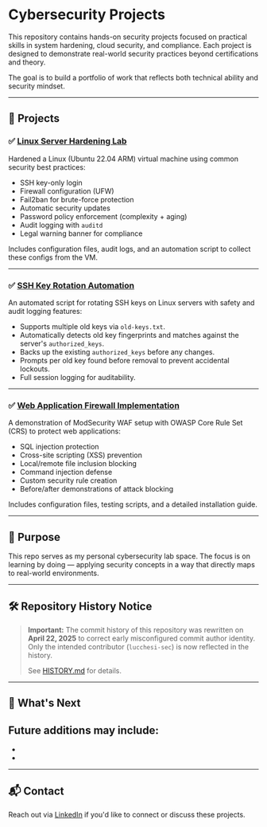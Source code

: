 # Cybersecurity Projects

This repository contains hands-on security projects focused on practical skills in system hardening, cloud security, and compliance. Each project is designed to demonstrate real-world security practices beyond certifications and theory.

The goal is to build a portfolio of work that reflects both technical ability and security mindset.

---

## 📂 Projects

### ✅ [Linux Server Hardening Lab](./linux-server-hardening/)
Hardened a Linux (Ubuntu 22.04 ARM) virtual machine using common security best practices:
- SSH key-only login
- Firewall configuration (UFW)
- Fail2ban for brute-force protection
- Automatic security updates
- Password policy enforcement (complexity + aging)
- Audit logging with `auditd`
- Legal warning banner for compliance

Includes configuration files, audit logs, and an automation script to collect these configs from the VM.

---

### ✅ [SSH Key Rotation Automation](./ssh-key-rotation/)
An automated script for rotating SSH keys on Linux servers with safety and audit logging features:
- Supports multiple old keys via `old-keys.txt`.
- Automatically detects old key fingerprints and matches against the server's `authorized_keys`.
- Backs up the existing `authorized_keys` before any changes.
- Prompts per old key found before removal to prevent accidental lockouts.
- Full session logging for auditability.

---

### ✅ [Web Application Firewall Implementation](./web-app-firewall/)
A demonstration of ModSecurity WAF setup with OWASP Core Rule Set (CRS) to protect web applications:
- SQL injection protection
- Cross-site scripting (XSS) prevention
- Local/remote file inclusion blocking
- Command injection defense
- Custom security rule creation
- Before/after demonstrations of attack blocking

Includes configuration files, testing scripts, and a detailed installation guide.

---

## 🎯 Purpose
This repo serves as my personal cybersecurity lab space. The focus is on learning by doing — applying security concepts in a way that directly maps to real-world environments.

---

## 🛠️ Repository History Notice

> **Important:**
> The commit history of this repository was rewritten on **April 22, 2025** to correct early misconfigured commit author identity.
> Only the intended contributor (`lucchesi-sec`) is now reflected in the history.
>
> See [HISTORY.md](./HISTORY.md) for details.

---

## 🚀 What's Next
Future additions may include:
- 
- 
- 

---

## 📬 Contact
Reach out via [LinkedIn](https://www.linkedin.com/in/enzo-lucchesi) if you'd like to connect or discuss these projects.